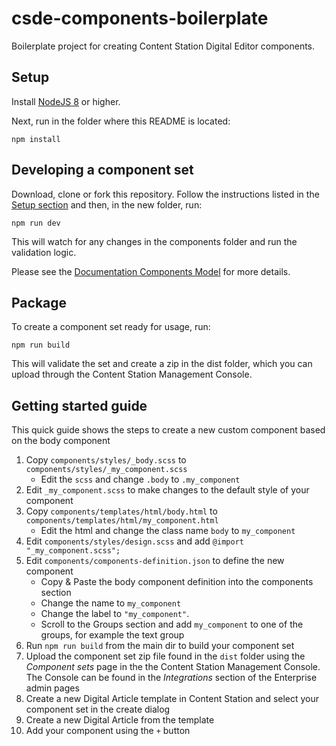 # csde-components-boilerplate

Boilerplate project for creating Content Station Digital Editor components.

## Setup

Install [NodeJS 8](https://nodejs.org/) or higher.

Next, run in the folder where this README is located:

```console
npm install
```

## Developing a component set

Download, clone or fork this repository. Follow the instructions listed in the  [Setup section](#setup) and then, in the new folder, run:

```console
npm run dev
```

This will watch for any changes in the components folder and run the validation logic.

Please see the [Documentation Components Model](docs/OVERVIEW.md) for more details.

## Package

To create a component set ready for usage, run:

```console
npm run build
```

This will validate the set and create a zip in the dist folder, which you can upload through the Content Station Management Console.

## Getting started guide

This quick guide shows the steps to create a new custom component based on the body component

1. Copy `components/styles/_body.scss` to `components/styles/_my_component.scss`
   * Edit the `scss` and change `.body` to `.my_component`
1. Edit `_my_component.scss` to make changes to the default style of your component
1. Copy `components/templates/html/body.html` to `components/templates/html/my_component.html`
   * Edit the html and change the class name `body` to `my_component`
1. Edit `components/styles/design.scss` and add `@import "_my_component.scss";`
1. Edit `components/components-definition.json` to define the new component
   * Copy & Paste the body component definition into the components section
   * Change the name to `my_component`
   * Change the label to `"my_component"`.
   * Scroll to the Groups section and add `my_component` to one of the groups, for example the text group
1. Run `npm run build` from the main dir to build your component set 
1. Upload the component set zip file found in the `dist` folder using the *Component sets* page in the the Content Station Management Console. The Console can be found in the *Integrations* section of the Enterprise admin pages
1. Create a new Digital Article template in Content Station and select your component set in the create dialog
1. Create a new Digital Article from the template
1. Add your component using the `+` button



